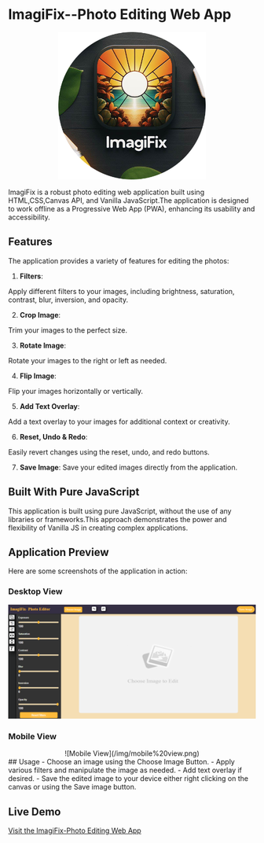 # ImagiFix--Photo Editing Web App

<div align="center">
  <img  width="300" src="img/logo-512x512.png" alt="Image logo">
</div>

ImagiFix is a robust photo editing web application built using HTML,CSS,Canvas API, and Vanilla JavaScript.The application is designed to work offline as a Progressive Web App (PWA), enhancing its usability and accessibility.

## Features

The application provides a variety of features for editing the photos:

1. **Filters**:

  Apply different filters to your images, including brightness, saturation, contrast, blur, inversion, and opacity.

2. **Crop Image**:

  Trim your images to the perfect size.

3. **Rotate Image**: 

  Rotate your images to the right or left as needed.

4. **Flip Image**:

  Flip your images horizontally or vertically.

5. **Add Text Overlay**: 

  Add a text overlay to your images for additional context or creativity.

6. **Reset, Undo & Redo**:

  Easily revert changes using the reset, undo, and redo buttons.

7. **Save Image**: 
Save your edited images directly from the application.

## Built With Pure JavaScript

This application is built using pure JavaScript, without the use of any libraries or frameworks.This approach demonstrates the power and flexibility of Vanilla JS in creating complex applications.

## Application Preview

Here are some screenshots of the application in action:

### Desktop View

![Desktop View](/img/desktop%20view.png)

### Mobile View
<div align="center">
![Mobile View](/img/mobile%20view.png)
</div>
## Usage
- Choose an image using the Choose Image Button.
- Apply various filters and manipulate the image as needed.
- Add text overlay if desired.
- Save the edited image to your device either right clicking on the canvas or using the Save image button.

## Live Demo
[Visit the ImagiFix-Photo Editing Web App](https://imagi-fix.vercel.app)



